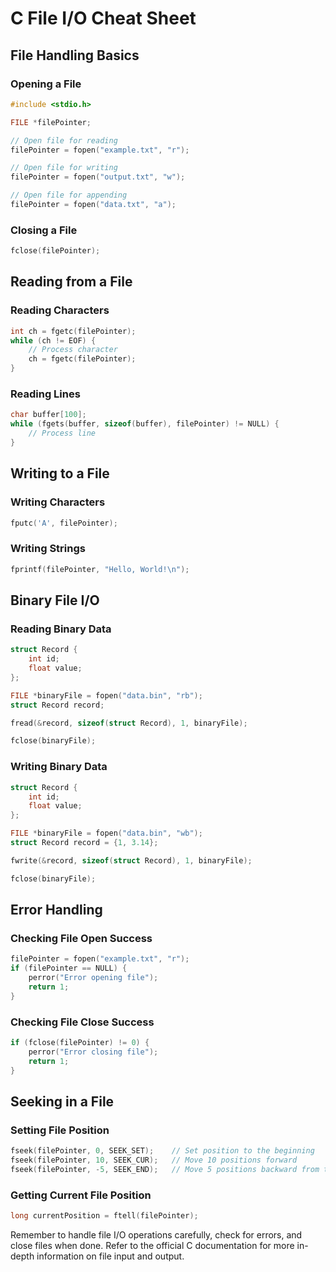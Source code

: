# C File I/O Cheat Sheet

## File Handling Basics

### Opening a File

```c
#include <stdio.h>

FILE *filePointer;

// Open file for reading
filePointer = fopen("example.txt", "r");

// Open file for writing
filePointer = fopen("output.txt", "w");

// Open file for appending
filePointer = fopen("data.txt", "a");
```

### Closing a File

```c
fclose(filePointer);
```

## Reading from a File

### Reading Characters

```c
int ch = fgetc(filePointer);
while (ch != EOF) {
    // Process character
    ch = fgetc(filePointer);
}
```

### Reading Lines

```c
char buffer[100];
while (fgets(buffer, sizeof(buffer), filePointer) != NULL) {
    // Process line
}
```

## Writing to a File

### Writing Characters

```c
fputc('A', filePointer);
```

### Writing Strings

```c
fprintf(filePointer, "Hello, World!\n");
```

## Binary File I/O

### Reading Binary Data

```c
struct Record {
    int id;
    float value;
};

FILE *binaryFile = fopen("data.bin", "rb");
struct Record record;

fread(&record, sizeof(struct Record), 1, binaryFile);

fclose(binaryFile);
```

### Writing Binary Data

```c
struct Record {
    int id;
    float value;
};

FILE *binaryFile = fopen("data.bin", "wb");
struct Record record = {1, 3.14};

fwrite(&record, sizeof(struct Record), 1, binaryFile);

fclose(binaryFile);
```

## Error Handling

### Checking File Open Success

```c
filePointer = fopen("example.txt", "r");
if (filePointer == NULL) {
    perror("Error opening file");
    return 1;
}
```

### Checking File Close Success

```c
if (fclose(filePointer) != 0) {
    perror("Error closing file");
    return 1;
}
```

## Seeking in a File

### Setting File Position

```c
fseek(filePointer, 0, SEEK_SET);    // Set position to the beginning
fseek(filePointer, 10, SEEK_CUR);   // Move 10 positions forward
fseek(filePointer, -5, SEEK_END);   // Move 5 positions backward from the end
```

### Getting Current File Position

```c
long currentPosition = ftell(filePointer);
```

Remember to handle file I/O operations carefully, check for errors, and close files when done. Refer to the official C documentation for more in-depth information on file input and output.
```
